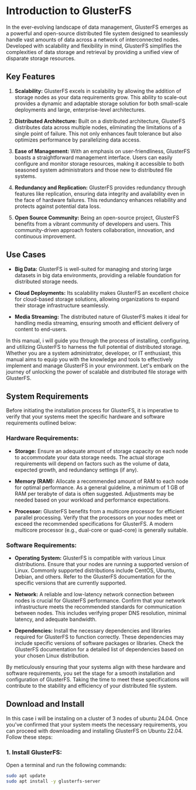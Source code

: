 # Introduction to GlusterFS

In the ever-evolving landscape of data management, GlusterFS emerges as a powerful and open-source distributed file system designed to seamlessly handle vast amounts of data across a network of interconnected nodes. Developed with scalability and flexibility in mind, GlusterFS simplifies the complexities of data storage and retrieval by providing a unified view of disparate storage resources.

## Key Features

1. **Scalability:** GlusterFS excels in scalability by allowing the addition of storage nodes as your data requirements grow. This ability to scale-out provides a dynamic and adaptable storage solution for both small-scale deployments and large, enterprise-level architectures.

2. **Distributed Architecture:** Built on a distributed architecture, GlusterFS distributes data across multiple nodes, eliminating the limitations of a single point of failure. This not only enhances fault tolerance but also optimizes performance by parallelizing data access.

3. **Ease of Management:** With an emphasis on user-friendliness, GlusterFS boasts a straightforward management interface. Users can easily configure and monitor storage resources, making it accessible to both seasoned system administrators and those new to distributed file systems.

4. **Redundancy and Replication:** GlusterFS provides redundancy through features like replication, ensuring data integrity and availability even in the face of hardware failures. This redundancy enhances reliability and protects against potential data loss.

5. **Open Source Community:** Being an open-source project, GlusterFS benefits from a vibrant community of developers and users. This community-driven approach fosters collaboration, innovation, and continuous improvement.

## Use Cases

- **Big Data:** GlusterFS is well-suited for managing and storing large datasets in big data environments, providing a reliable foundation for distributed storage needs.

- **Cloud Deployments:** Its scalability makes GlusterFS an excellent choice for cloud-based storage solutions, allowing organizations to expand their storage infrastructure seamlessly.

- **Media Streaming:** The distributed nature of GlusterFS makes it ideal for handling media streaming, ensuring smooth and efficient delivery of content to end-users.

In this manual, i will guide you through the process of installing, configuring, and utilizing GlusterFS to harness the full potential of distributed storage. Whether you are a system administrator, developer, or IT enthusiast, this manual aims to equip you with the knowledge and tools to effectively implement and manage GlusterFS in your environment. Let's embark on the journey of unlocking the power of scalable and distributed file storage with GlusterFS.

## System Requirements

Before initiating the installation process for GlusterFS, it is imperative to verify that your systems meet the specific hardware and software requirements outlined below:

### Hardware Requirements:

- **Storage:** Ensure an adequate amount of storage capacity on each node to accommodate your data storage needs. The actual storage requirements will depend on factors such as the volume of data, expected growth, and redundancy settings (if any).

- **Memory (RAM):** Allocate a recommended amount of RAM to each node for optimal performance. As a general guideline, a minimum of 1 GB of RAM per terabyte of data is often suggested. Adjustments may be needed based on your workload and performance expectations.

- **Processor:** GlusterFS benefits from a multicore processor for efficient parallel processing. Verify that the processors on your nodes meet or exceed the recommended specifications for GlusterFS. A modern multicore processor (e.g., dual-core or quad-core) is generally suitable.

### Software Requirements:

- **Operating System:** GlusterFS is compatible with various Linux distributions. Ensure that your nodes are running a supported version of Linux. Commonly supported distributions include CentOS, Ubuntu, Debian, and others. Refer to the GlusterFS documentation for the specific versions that are currently supported.

- **Network:** A reliable and low-latency network connection between nodes is crucial for GlusterFS performance. Confirm that your network infrastructure meets the recommended standards for communication between nodes. This includes verifying proper DNS resolution, minimal latency, and adequate bandwidth.

- **Dependencies:** Install the necessary dependencies and libraries required for GlusterFS to function correctly. These dependencies may include specific versions of software packages or libraries. Check the GlusterFS documentation for a detailed list of dependencies based on your chosen Linux distribution.

By meticulously ensuring that your systems align with these hardware and software requirements, you set the stage for a smooth installation and configuration of GlusterFS. Taking the time to meet these specifications will contribute to the stability and efficiency of your distributed file system.

## Download and Install

In this case i will be instaling on a cluster of 3 nodes of ubuntu 24.04.
Once you've confirmed that your system meets the necessary requirements, you can proceed with downloading and installing GlusterFS on Ubuntu 22.04. 
Follow these steps:

### 1. Install GlusterFS:

Open a terminal and run the following commands:

```bash
sudo apt update
sudo apt install -y glusterfs-server
